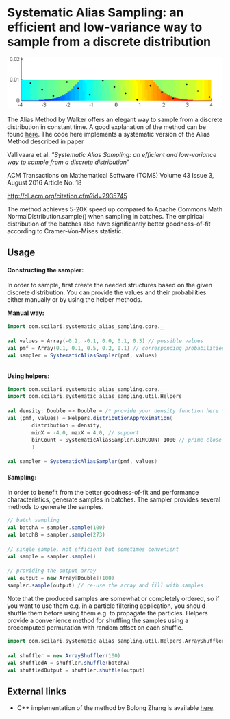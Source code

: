 # Systematic Alias Sampling: an efficient and low-variance way to sample from a discrete distribution

![Alt text](./sas.png?raw=true "Illustration of Systematic Alias Sampling")


The Alias Method by Walker offers an elegant way to sample from a discrete distribution in constant time.
A good explanation of the method can be found [here](http://www.keithschwarz.com/darts-dice-coins/). 
The code here implements a systematic version of the Alias Method described in paper 

Vallivaara et al. 
*"Systematic Alias Sampling: an efficient and low-variance way to sample from a discrete distribution"*

ACM Transactions on Mathematical Software (TOMS)
Volume 43 Issue 3, August 2016
Article No. 18

http://dl.acm.org/citation.cfm?id=2935745

The method achieves 5-20X speed up compared to Apache Commons Math NormalDistribution.sample() when sampling in batches. 
The empirical distribution of the batches also have significantly better goodness-of-fit according to Cramer-Von-Mises statistic.

## Usage
#### Constructing the sampler:
In order to sample, first create the needed structures based on the given discrete distribution. 
You can provide the values and their probabilities either manually or by using the helper methods.

**Manual way:**
``` scala
import com.scilari.systematic_alias_sampling.core._

val values = Array(-0.2, -0.1, 0.0, 0.1, 0.3) // possible values
val pmf = Array(0.1, 0.1, 0.5, 0.2, 0.1) // corresponding probabilities
val sampler = SystematicAliasSampler(pmf, values)
         
```

**Using helpers:**
``` scala
import com.scilari.systematic_alias_sampling.core._
import com.scilari.systematic_alias_sampling.util.Helpers

val density: Double => Double = /* provide your density function here */
val (pmf, values) = Helpers.distributionApproximation(
        distribution = density, 
        minX = -4.0, maxX = 4.0, // support
        binCount = SystematicAliasSampler.BINCOUNT_1000 // prime close to 1000
        )

val sampler = SystematicAliasSampler(pmf, values)
```

#### Sampling:
In order to benefit from the better goodness-of-fit and performance characteristics, generate samples in batches.
The sampler provides several methods to generate the samples. 

``` scala
// batch sampling
val batchA = sampler.sample(100)
val batchB = sampler.sample(273)

// single sample, not efficient but sometimes convenient
val sample = sampler.sample()

// providing the output array
val output = new Array[Double](100)
sampler.sample(output) // re-use the array and fill with samples 
   ```
Note that the produced samples are somewhat or completely ordered, so if you want to use them e.g. in a particle
filtering application, you should shuffle them before using them e.g. to propagate the particles. Helpers provide
a convenience method for shuffling the samples using a precomputed permutation with random offset on each shuffle.
 
 ``` scala
 import com.scilari.systematic_alias_sampling.util.Helpers.ArrayShuffler
 
 val shuffler = new ArrayShuffler(100)
 val shuffledA = shuffler.shuffle(batchA)
 val shuffledOutput = shuffler.shuffle(output) 
 
 ```
 
 ## External links
 * C++ implementation of the method by Bolong Zhang is available [here](https://github.com/bolongz/Systematic-Alias-Sampling).
 